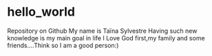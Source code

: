 # hello_world
Repository on Github
My name is Taïna Sylvestre
Having such new knowledge is my main goal in life
I Love God first,my family and some friends....Think so I am a good person:)

